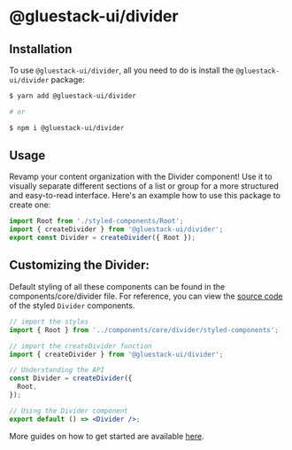 # @gluestack-ui/divider

## Installation

To use `@gluestack-ui/divider`, all you need to do is install the
`@gluestack-ui/divider` package:

```sh
$ yarn add @gluestack-ui/divider

# or

$ npm i @gluestack-ui/divider
```

## Usage

Revamp your content organization with the Divider component! Use it to visually separate different sections of a list or group for a more structured and easy-to-read interface. Here's an example how to use this package to create one:

```jsx
import Root from './styled-components/Root';
import { createDivider } from '@gluestack-ui/divider';
export const Divider = createDivider({ Root });
```

## Customizing the Divider:

Default styling of all these components can be found in the components/core/divider file. For reference, you can view the [source code](https://github.com/gluestack/gluestack-ui/blob/development/example/storybook/src/ui-components/Divider/index.tsx) of the styled `Divider` components.

```jsx
// import the styles
import { Root } from '../components/core/divider/styled-components';

// import the createDivider function
import { createDivider } from '@gluestack-ui/divider';

// Understanding the API
const Divider = createDivider({
  Root,
});

// Using the Divider component
export default () => <Divider />;
```

More guides on how to get started are available
[here](https://ui.gluestack.io/docs/components/data-display/divider).
